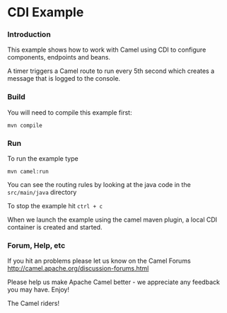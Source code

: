 # CDI Example

### Introduction

This example shows how to work with Camel using CDI to configure components,
endpoints and beans.

A timer triggers a Camel route to run every 5th second which creates a message that is logged to the console.

### Build

You will need to compile this example first:
  
	mvn compile

### Run

To run the example type
  
	mvn camel:run
  
You can see the routing rules by looking at the java code in the
  `src/main/java` directory

  To stop the example hit `ctrl + c`
  
When we launch the example using the camel maven plugin, a local CDI container
is created and started.

### Forum, Help, etc 

If you hit an problems please let us know on the Camel Forums
  <http://camel.apache.org/discussion-forums.html>

Please help us make Apache Camel better - we appreciate any feedback you may
have.  Enjoy!


The Camel riders!
